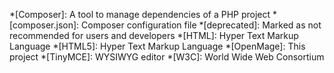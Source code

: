 *[Composer]: A tool to manage dependencies of a PHP project
*[composer.json]: Composer configuration file
*[deprecated]: Marked as not recommended for users and developers
*[HTML]: Hyper Text Markup Language
*[HTML5]: Hyper Text Markup Language
*[OpenMage]: This project
*[TinyMCE]: WYSIWYG editor
*[W3C]: World Wide Web Consortium
